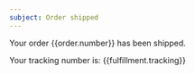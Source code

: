```yaml
---
subject: Order shipped
---
```


Your order {{order.number}} has been shipped.

Your tracking number is: {{fulfillment.tracking}}
